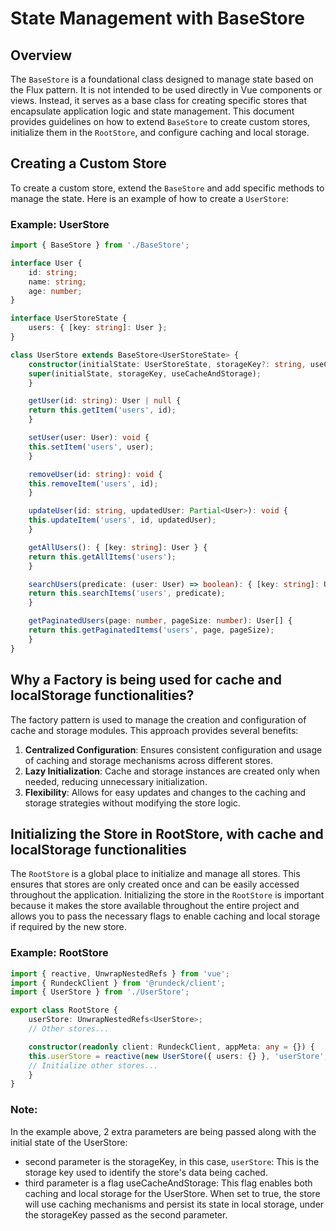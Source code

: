# State Management with BaseStore

## Overview
The `BaseStore` is a foundational class designed to manage state based on the Flux pattern. It is not intended to be used
directly in Vue components or views. Instead, it serves as a base class for creating specific stores that encapsulate
application logic and state management. This document provides guidelines on how to extend `BaseStore` to create
custom stores, initialize them in the `RootStore`, and configure caching and local storage.

## Creating a Custom Store
To create a custom store, extend the `BaseStore` and add specific methods to manage the state. Here is an example of
how to create a `UserStore`:

### Example: UserStore
```typescript
import { BaseStore } from './BaseStore';

interface User {
    id: string;
    name: string;
    age: number;
}

interface UserStoreState {
    users: { [key: string]: User };
}

class UserStore extends BaseStore<UserStoreState> {
    constructor(initialState: UserStoreState, storageKey?: string, useCacheAndStorage: boolean = false) {
    super(initialState, storageKey, useCacheAndStorage);
    }

    getUser(id: string): User | null {
    return this.getItem('users', id);
    }

    setUser(user: User): void {
    this.setItem('users', user);
    }

    removeUser(id: string): void {
    this.removeItem('users', id);
    }

    updateUser(id: string, updatedUser: Partial<User>): void {
    this.updateItem('users', id, updatedUser);
    }

    getAllUsers(): { [key: string]: User } {
    return this.getAllItems('users');
    }

    searchUsers(predicate: (user: User) => boolean): { [key: string]: User } {
    return this.searchItems('users', predicate);
    }

    getPaginatedUsers(page: number, pageSize: number): User[] {
    return this.getPaginatedItems('users', page, pageSize);
    }
}
```

## Why a Factory is being used for cache and localStorage functionalities?
The factory pattern is used to manage the creation and configuration of cache and storage modules. This approach
provides several benefits:
1. **Centralized Configuration**: Ensures consistent configuration and usage of caching and storage mechanisms
   across different stores.
2. **Lazy Initialization**: Cache and storage instances are created only when needed, reducing unnecessary
   initialization.
3. **Flexibility**: Allows for easy updates and changes to the caching and storage strategies without modifying the
   store logic.

## Initializing the Store in RootStore, with cache and localStorage functionalities
The `RootStore` is a global place to initialize and manage all stores. This ensures that stores are only created once and can be easily accessed throughout the application. 
Initializing the store in the `RootStore` is important because it makes the store available throughout the entire project and allows you to pass the necessary flags to enable caching and local storage if required by the new store.

### Example: RootStore
```typescript
import { reactive, UnwrapNestedRefs } from 'vue';
import { RundeckClient } from '@rundeck/client';
import { UserStore } from './UserStore';

export class RootStore {
    userStore: UnwrapNestedRefs<UserStore>;
    // Other stores...

    constructor(readonly client: RundeckClient, appMeta: any = {}) {
    this.userStore = reactive(new UserStore({ users: {} }, 'userStore', true));
    // Initialize other stores...
    }
}
```

### Note:
In the example above, 2 extra parameters are being passed along with the initial state of the UserStore:

- second parameter is the storageKey, in this case, `userStore`: This is the storage key used to identify the store's data being cached. 
- third parameter is a flag useCacheAndStorage: This flag enables both caching and local storage for the UserStore. When set to true, the store will use caching mechanisms and persist its state in local storage, under the storageKey passed as the second parameter. 
